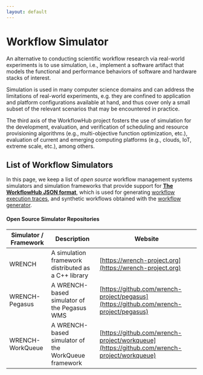 ```yaml
---
layout: default
---
```


# Workflow Simulator

An alternative to conducting scientific workflow research via real-world 
experiments is to use simulation, i.e., implement a software artifact that 
models the functional and performance behaviors of software and hardware 
stacks of interest. 

Simulation is used in many computer science domains and can address the 
limitations of real-world experiments, e.g. they are confined to application 
and platform configurations available at hand, and thus cover only a small 
subset of the relevant scenarios that may be encountered in practice.

The third axis of the WorkflowHub project fosters the use of simulation for
the development, evaluation, and verification of scheduling and resource 
provisioning algorithms (e.g., multi-objective function optimization, etc.), 
evaluation of current and emerging computing platforms (e.g., clouds, IoT,
extreme scale, etc.), among others.
 

## List of Workflow Simulators

In this page, we keep a list of _open source_ workflow management systems 
simulators and simulation frameworks that provide support for 
**[The WorkflowHub JSON format](json.html)**,
which is used for generating [workflow execution traces](traces.html), and 
synthetic workflows obtained with the [workflow generator](generator.html).

#### Open Source Simulator Repositories

| Simulator / Framework | Description | Website |
| --- | --- | --- |
| WRENCH | A simulation framework distributed as a C++ library           | [https://wrench-project.org](https://wrench-project.org)
| WRENCH-Pegasus | A WRENCH-based simulator of the Pegasus WMS           | [https://github.com/wrench-project/pegasus](https://github.com/wrench-project/pegasus)
| WRENCH-WorkQueue | A WRENCH-based simulator of the WorkQueue framework | [https://github.com/wrench-project/workqueue](https://github.com/wrench-project/workqueue)

